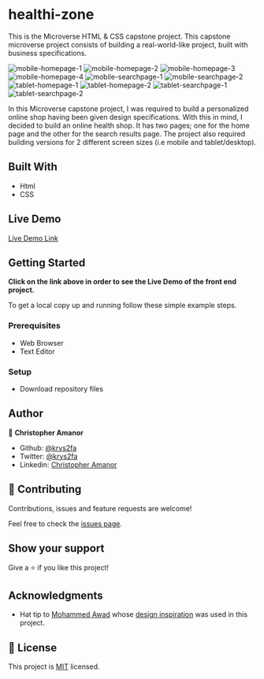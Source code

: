 # healthi-zone
This is the Microverse HTML &amp; CSS capstone project. This capstone microverse project consists of building a real-world-like project, built with business specifications.



![mobile-homepage-1](./images/mobile-homepage-1.png)
![mobile-homepage-2](./images/mobile-homepage-2.png)
![mobile-homepage-3](./images/mobile-homepage-3.png)
![mobile-homepage-4](./images/mobile-homepage-4.png)
![mobile-searchpage-1](./images/mobile-searchpage-1.png)
![mobile-searchpage-2](./images/mobile-searchpage-2.png)
![tablet-homepage-1](./images/tablet-homepage-1.png)
![tablet-homepage-2](./images/tablet-homepage-2.png)
![tablet-searchpage-1](./images/tablet-searchpage-1.png)
![tablet-searchpage-2](./images/tablet-searchpage-2.png)


In this Microverse capstone project, I was required to build a personalized online shop having been given design specifications. 
With this in mind, I decided to build an online health shop.
It has two pages; one for the home page and the other for the search results page.
The project also required building versions for 2 different screen sizes (i.e mobile and tablet/desktop).

## Built With

- Html
- CSS

## Live Demo

[Live Demo Link](https://rawcdn.githack.com/krys2fa/healthi-zone/a93053d4365719df7944ac0175baad718df569e9/index.html)

## Getting Started

**Click on the link above in order to see the Live Demo of the front end project.**

To get a local copy up and running follow these simple example steps.

### Prerequisites

- Web Browser
- Text Editor

### Setup

- Download repository files

## Author

👤 **Christopher Amanor**

- Github: [@krys2fa](https://github.com/krys2fa)
- Twitter: [@krys2fa](https://twitter.com/krys2fa)
- Linkedin: [Christopher Amanor](https://www.linkedin.com/in/christopher-amanor-81a7b93b/)


## 🤝 Contributing

Contributions, issues and feature requests are welcome!

Feel free to check the [issues page](issues/).

## Show your support

Give a ⭐️ if you like this project!

## Acknowledgments

- Hat tip to [Mohammed Awad](https://www.behance.net/M_Awad) whose [design inspiration](https://www.behance.net/gallery/24796463/ZATTIX) was used in this project.


## 📝 License

This project is [MIT](lic.url) licensed.
